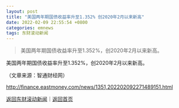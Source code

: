 ```yaml
---
layout: post
title: "美国两年期国债收益率升至1.352% 创2020年2月以来新高"
date: 2022-02-09 22:55:54 +0800
categories: emnews
tags: 东财滚动新闻
---
```

> 美国两年期国债收益率升至1.352%，创2020年2月以来新高。

<p>美国两年期国债收益率升至1.352%，创2020年2月以来新高。</p><p class="em_media">（文章来源：智通财经网）</p>

<http://finance.eastmoney.com/news/1351,202202092271489151.html>

[返回东财滚动新闻](//finews.withounder.com/emnews/)｜[返回首页](//finews.withounder.com/)